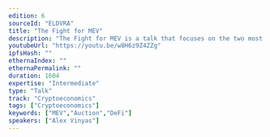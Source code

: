 ```yaml
---
edition: 6
sourceId: "ELDVRA"
title: "The Fight for MEV"
description: "The Fight for MEV is a talk that focuses on the two most \"famous\" MEV solutions designs, CowSwap and Flashbots. It will go over the differences in how each model is designed, and why each solution has made those choices (users, objectives). We will end on how we see the future at CowSwap in relation to the merge, MEV, and the overall Ethereum DeFi ecosystem."
youtubeUrl: "https://youtu.be/w8H6z9Z4ZZg"
ipfsHash: ""
ethernaIndex: ""
ethernaPermalink: ""
duration: 1604
expertise: "Intermediate"
type: "Talk"
track: "Cryptoeconomics"
tags: ["Cryptoeconomics"]
keywords: ["MEV","Auction","DeFi"]
speakers: ["Alex Vinyas"]
---
```

